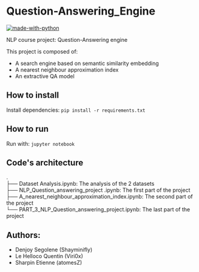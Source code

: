# Question-Answering_Engine
[![made-with-python](https://img.shields.io/badge/Made%20with-Python-1f425f.svg)](https://www.python.org/)

NLP course project: Question-Answering engine  

This project is composed of:
* A search engine based on semantic similarity embedding
* A nearest neighbour approximation index
* An extractive QA model

## How to install
Install dependencies: `pip install -r requirements.txt`

## How to run
Run with: `jupyter notebook`

## Code's architecture
.  
├── Dataset Analysis.ipynb: The analysis of the 2 datasets  
├── NLP_Question_answering_project .ipynb: The first part of the project  
├── A_nearest_neighbour_approximation_index.ipynb: The second part of the project  
└── PART_3_NLP_Question_answering_project.ipynb: The last part of the project  

## Authors:
* Denjoy Segolene (Shayminifly)
* Le Helloco Quentin (Viri0x)
* Sharpin Etienne (atomesZ)
